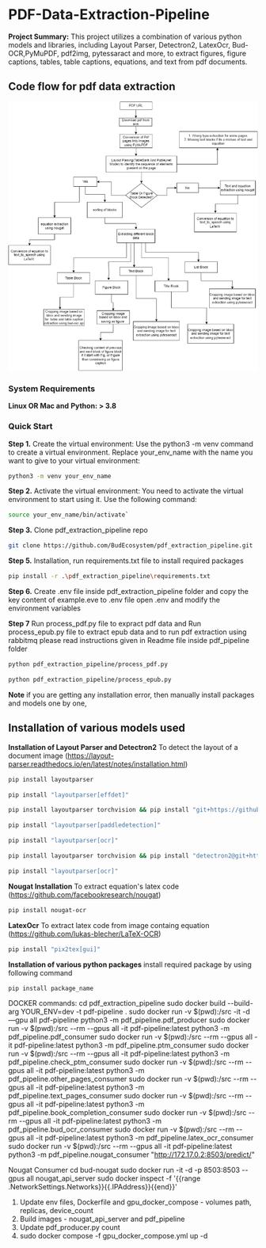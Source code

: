 # PDF-Data-Extraction-Pipeline

**Project Summary:** This project utilizes a combination of various python models and libraries, including Layout Parser, Detectron2, LatexOcr, Bud-OCR,PyMuPDF, pdf2img, pytessaract and more, to extract figures, figure captions, tables, table captions, equations, and text from pdf documents.

## Code flow for pdf data extraction
![Alt Text](flowChart.png)

### System Requirements
**Linux OR Mac and**
**Python: > 3.8**

### Quick Start
**Step 1.**
Create the virtual environment: Use the python3 -m venv command to create a virtual environment. Replace your_env_name with the name you want to give to your virtual environment:
```bash
python3 -m venv your_env_name
```

**Step 2.**
Activate the virtual environment: You need to activate the virtual environment to start using it. Use the following command:

```bash
source your_env_name/bin/activate`
```

**Step 3.**
Clone pdf_extraction_pipeline repo

```bash
git clone https://github.com/BudEcosystem/pdf_extraction_pipeline.git
```

**Step 5.**
Installation, run requirements.txt file to install required packages

``` bash
pip install -r .\pdf_extraction_pipeline\requirements.txt
```

**Step 6.**
Create .env file inside pdf_extraction_pipeline folder and copy the key content of example.eve to .env file
open .env and modify the environment variables 

**Step 7**
Run process_pdf.py file to expract pdf data and Run process_epub.py file to extract epub data and to run pdf extraction using rabbitmq please read instructions given in Readme file inside pdf_pipeline folder

```bash 
python pdf_extraction_pipeline/process_pdf.py
```
```bash 
python pdf_extraction_pipeline/process_epub.py
```




**Note** 
if you are getting any installation error, then manually install packages and models one by one,

## Installation of various models used

**Installation of Layout Parser and Detectron2**
To detect the layout of a document image (https://layout-parser.readthedocs.io/en/latest/notes/installation.html)

```bash
pip install layoutparser	
```

```bash
pip install "layoutparser[effdet]"		
```

```bash
pip install layoutparser torchvision && pip install "git+https://github.com/facebookresearch/detectron2.git@v0.5#egg=detectron2"		
```

```bash
pip install "layoutparser[paddledetection]"		
```

```bash
pip install "layoutparser[ocr]"		
```

```bash
pip install layoutparser torchvision && pip install "detectron2@git+https://github.com/facebookresearch/detectron2.git@v0.5#egg=detectron2"

```
```bash
pip install "layoutparser[ocr]"	
```

**Nougat Installation**
To extract equation's latex code (https://github.com/facebookresearch/nougat)

```bash
pip install nougat-ocr
```

**LatexOcr**
To extract latex code from image containg equation (https://github.com/lukas-blecher/LaTeX-OCR)

```bash
pip install "pix2tex[gui]"
```

**Installation of various python packages**
install required package by using following command

```bash
pip install package_name
```


DOCKER commands:
cd pdf_extraction_pipeline
sudo docker build --build-arg YOUR_ENV=dev -t pdf-pipeline .
sudo docker run -v $(pwd):/src -it -d —gpu all pdf-pipeline python3 -m pdf_pipeline.pdf_producer
sudo docker run -v $(pwd):/src --rm --gpus all -it pdf-pipeline:latest python3 -m pdf_pipeline.pdf_consumer
sudo docker run -v $(pwd):/src --rm --gpus all -it pdf-pipeline:latest python3 -m pdf_pipeline.ptm_consumer
sudo docker run -v $(pwd):/src --rm --gpus all -it pdf-pipeline:latest python3 -m pdf_pipeline.check_ptm_consumer
sudo docker run -v $(pwd):/src --rm --gpus all -it pdf-pipeline:latest python3 -m pdf_pipeline.other_pages_consumer
sudo docker run -v $(pwd):/src --rm --gpus all -it pdf-pipeline:latest python3 -m pdf_pipeline.text_pages_consumer
sudo docker run -v $(pwd):/src --rm --gpus all -it pdf-pipeline:latest python3 -m pdf_pipeline.book_completion_consumer
sudo docker run -v $(pwd):/src --rm --gpus all -it pdf-pipeline:latest python3 -m pdf_pipeline.bud_ocr_consumer
sudo docker run -v $(pwd):/src --rm --gpus all -it pdf-pipeline:latest python3 -m pdf_pipeline.latex_ocr_consumer
sudo docker run -v $(pwd):/src --rm --gpus all -it pdf-pipeline:latest python3 -m pdf_pipeline.nougat_consumer "http://172.17.0.2:8503/predict/"

Nougat Consumer
cd bud-nougat
sudo docker run -it -d -p 8503:8503 --gpus all nougat_api_server
sudo docker inspect -f '{{range .NetworkSettings.Networks}}{{.IPAddress}}{{end}}' <container id or name>


1. Update env files, Dockerfile and gpu_docker_compose - volumes path, replicas, device_count
2. Build images - nougat_api_server and pdf_pipeline
3. Update pdf_producer.py count
4. sudo docker compose -f gpu_docker_compose.yml up -d



